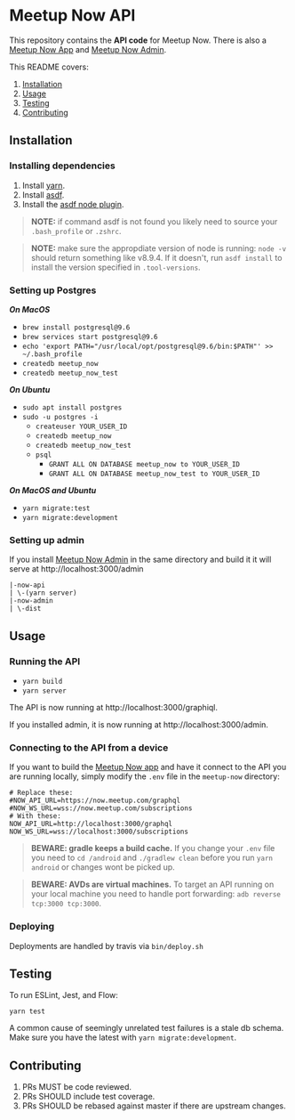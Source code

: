 # Meetup Now API

This repository contains the **API code** for Meetup Now. There is also a [Meetup Now App](https://github.com/meetup/now-mobile) and [Meetup Now Admin](https://github.com/meetup/now-admin).

This README covers: 
1. [Installation](https://github.com/meetup/now-api#installation)
1. [Usage](https://github.com/meetup/now-api#usage)
1. [Testing](https://github.com/meetup/now-api#testing)
1. [Contributing](https://github.com/meetup/now-api#contributing)


## Installation

### Installing dependencies

1. Install [yarn](https://yarnpkg.com/en/docs/install#mac-stable).
1. Install [asdf](https://github.com/asdf-vm/asdf).
1. Install the [asdf node plugin](https://github.com/asdf-vm/asdf-nodejs).

> **NOTE:** if command asdf is not found you likely need to source your `.bash_profile` or `.zshrc`.

> **NOTE:** make sure the appropdiate version of node is running: `node -v` should return something like v8.9.4. If it doesn't, run `asdf install` to install the version specified in `.tool-versions`. 

### Setting up Postgres

_**On MacOS**_
- `brew install postgresql@9.6`
- `brew services start postgresql@9.6`
- `echo 'export PATH="/usr/local/opt/postgresql@9.6/bin:$PATH"' >> ~/.bash_profile`
- `createdb meetup_now`
- `createdb meetup_now_test`

_**On Ubuntu**_
- `sudo apt install postgres`
- `sudo -u postgres -i`
  - `createuser YOUR_USER_ID`
  - `createdb meetup_now`
  - `createdb meetup_now_test`
  - `psql`
    - `GRANT ALL ON DATABASE meetup_now to YOUR_USER_ID`
    - `GRANT ALL ON DATABASE meetup_now_test to YOUR_USER_ID`

_**On MacOS and Ubuntu**_
- `yarn migrate:test`
- `yarn migrate:development`

### Setting up admin

If you install [Meetup Now Admin](https://github.com/meetup/now-admin) in the same directory and build it it will serve at http://localhost:3000/admin

```
|-now-api
| \-(yarn server)
|-now-admin
| \-dist
```

## Usage

### Running the API

- `yarn build`
- `yarn server`

The API is now running at http://localhost:3000/graphiql.

If you installed admin, it is now running at http://localhost:3000/admin.

### Connecting to the API from a device

If you want to build the [Meetup Now app](https://github.com/meetup/now-mobile/blob/master/README.md#usage) and have it connect to the API you are running locally, simply modify the `.env` file in the `meetup-now` directory: 

```
# Replace these:
#NOW_API_URL=https://now.meetup.com/graphql
#NOW_WS_URL=wss://now.meetup.com/subscriptions
# With these:
NOW_API_URL=http://localhost:3000/graphql
NOW_WS_URL=wss://localhost:3000/subscriptions
```

> **BEWARE: gradle keeps a build cache.** If you change your `.env` file you need to `cd /android` and `./gradlew clean` before you run `yarn android` or changes wont be picked up.

> **BEWARE: AVDs are virtual machines.** To target an API running on your local machine you need to handle port forwarding: `adb reverse tcp:3000 tcp:3000`.

### Deploying

Deployments are handled by travis via `bin/deploy.sh`

## Testing

To run ESLint, Jest, and Flow:

`yarn test`

A common cause of seemingly unrelated test failures is a stale db schema. Make sure you have the latest with `yarn migrate:development`.

## Contributing

1. PRs MUST be code reviewed.
1. PRs SHOULD include test coverage.
1. PRs SHOULD be rebased against master if there are upstream changes.
